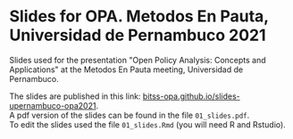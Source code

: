 # Slides for OPA. Metodos En Pauta, Universidad de Pernambuco 2021

Slides used for the presentation "Open Policy Analysis: Concepts and Applications" at the Metodos En Pauta meeting, Universidad de Pernambuco.  

The slides are published in this link: [bitss-opa.github.io/slides-upernambuco-opa2021](https://bitss-opa.github.io/slides-upernambuco-opa2021/).   
A pdf version of the slides can be found in the file `01_slides.pdf`.  
To edit the slides used the file `01_slides.Rmd` (you will need R and Rstudio).   

